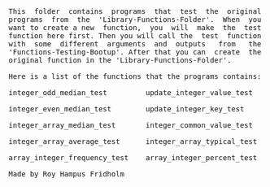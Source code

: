 
<pre>
This  folder  contains  programs  that  test  the  original
programs  from  the  'Library-Functions-Folder'.  When  you
want to create a new  function,  you  will  make  the  test
function here first. Then you will call the  test  function
with  some  different  arguments  and  outputs   from   the
'Functions-Testing-Bootup'. After that you can  create  the
original function in the 'Library-Functions-Folder'.

Here is a list of the functions that the programs contains:

integer_odd_median_test         update_integer_value_test

integer_even_median_test        update_integer_key_test

integer_array_median_test       integer_common_value_test

integer_array_average_test      integer_array_typical_test

array_integer_frequency_test    array_integer_percent_test

Made by Roy Hampus Fridholm
</pre>
